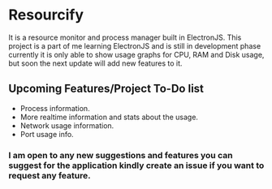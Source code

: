 # Resourcify

It is a resource monitor and process manager built in ElectronJS. This project is a part of me learning ElectronJS and is still in development phase currently it is only able to show usage graphs for CPU, RAM and Disk usage, but soon the next update will add new features to it.

## Upcoming Features/Project To-Do list

- Process information.
- More realtime information and stats about the usage.
- Network usage information.
- Port usage info.

### I am open to any new suggestions and features you can suggest for the application kindly create an issue if you want to request any feature.
